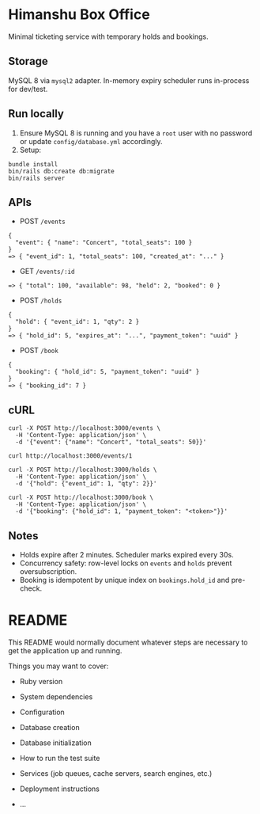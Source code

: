 # Himanshu Box Office

Minimal ticketing service with temporary holds and bookings.

## Storage
MySQL 8 via `mysql2` adapter. In-memory expiry scheduler runs in-process for dev/test.

## Run locally

1. Ensure MySQL 8 is running and you have a `root` user with no password or update `config/database.yml` accordingly.
2. Setup:
```
bundle install
bin/rails db:create db:migrate
bin/rails server
```

## APIs

- POST `/events`
```
{
  "event": { "name": "Concert", "total_seats": 100 }
}
=> { "event_id": 1, "total_seats": 100, "created_at": "..." }
```

- GET `/events/:id`
```
=> { "total": 100, "available": 98, "held": 2, "booked": 0 }
```

- POST `/holds`
```
{
  "hold": { "event_id": 1, "qty": 2 }
}
=> { "hold_id": 5, "expires_at": "...", "payment_token": "uuid" }
```

- POST `/book`
```
{
  "booking": { "hold_id": 5, "payment_token": "uuid" }
}
=> { "booking_id": 7 }
```

## cURL
```
curl -X POST http://localhost:3000/events \
  -H 'Content-Type: application/json' \
  -d '{"event": {"name": "Concert", "total_seats": 50}}'

curl http://localhost:3000/events/1

curl -X POST http://localhost:3000/holds \
  -H 'Content-Type: application/json' \
  -d '{"hold": {"event_id": 1, "qty": 2}}'

curl -X POST http://localhost:3000/book \
  -H 'Content-Type: application/json' \
  -d '{"booking": {"hold_id": 1, "payment_token": "<token>"}}'
```

## Notes
- Holds expire after 2 minutes. Scheduler marks expired every 30s.
- Concurrency safety: row-level locks on `events` and `holds` prevent oversubscription.
- Booking is idempotent by unique index on `bookings.hold_id` and pre-check.
# README

This README would normally document whatever steps are necessary to get the
application up and running.

Things you may want to cover:

* Ruby version

* System dependencies

* Configuration

* Database creation

* Database initialization

* How to run the test suite

* Services (job queues, cache servers, search engines, etc.)

* Deployment instructions

* ...
